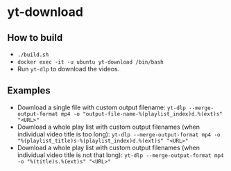 # yt-download

## How to build

- `./build.sh`
- `docker exec -it -u ubuntu yt-download /bin/bash`
- Run `yt-dlp` to download the videos.

## Examples

- Download a single file with custom output filename: `yt-dlp --merge-output-format mp4 -o "output-file-name-%(playlist_index)d.%(ext)s" "<URL>"`
- Download a whole play list with custom output filenames (when individual video title is too long): `yt-dlp --merge-output-format mp4 -o "%(playlist_title)s-%(playlist_index)d.%(ext)s" "<URL>"`
- Download a whole play list with custom output filenames (when individual video title is not that long): `yt-dlp --merge-output-format mp4 -o "%(title)s.%(ext)s" "<URL>"`
